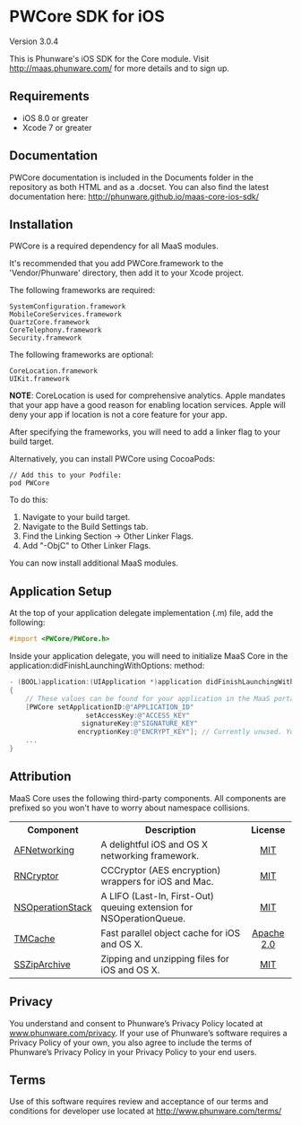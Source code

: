 PWCore SDK for iOS
================

Version 3.0.4

This is Phunware's iOS SDK for the Core module. Visit http://maas.phunware.com/ for more details and to sign up.


Requirements
------------

- iOS 8.0 or greater
- Xcode 7 or greater



Documentation
------------

PWCore documentation is included in the Documents folder in the repository as both HTML and as a .docset. You can also find the latest documentation here: http://phunware.github.io/maas-core-ios-sdk/



Installation
------------

PWCore is a required dependency for all MaaS modules.

It's recommended that you add PWCore.framework to the 'Vendor/Phunware' directory, then add it to your Xcode project.

The following frameworks are required:

````
SystemConfiguration.framework
MobileCoreServices.framework
QuartzCore.framework
CoreTelephony.framework
Security.framework
````

The following frameworks are optional:

````
CoreLocation.framework
UIKit.framework
````
**NOTE**: CoreLocation is used for comprehensive analytics. Apple mandates that your app have a good reason for enabling location services. Apple will deny your app if location is not a core feature for your app.

After specifying the frameworks, you will need to add a linker flag to your build target. 

Alternatively, you can install PWCore using CocoaPods:

````
// Add this to your Podfile:
pod PWCore
````

To do this:
1. Navigate to your build target.
2. Navigate to the Build Settings tab.
3. Find the Linking Section -> Other Linker Flags.
4. Add "-ObjC" to Other Linker Flags.

You can now install additional MaaS modules.



Application Setup
-----------------
At the top of your application delegate implementation (.m) file, add the following:

````objective-c
#import <PWCore/PWCore.h>
````

Inside your application delegate, you will need to initialize MaaS Core in the application:didFinishLaunchingWithOptions: method:

````objective-c
- (BOOL)application:(UIApplication *)application didFinishLaunchingWithOptions:(NSDictionary *)launchOptions
{
	// These values can be found for your application in the MaaS portal (http://maas.phunware.com/clients).
    [PWCore setApplicationID:@"APPLICATION_ID"
    			   setAccessKey:@"ACCESS_KEY"
                  signatureKey:@"SIGNATURE_KEY"
                 encryptionKey:@"ENCRYPT_KEY"]; // Currently unused. You can place any NSString value here.
    ...
}
````



Attribution
-----------
MaaS Core uses the following third-party components. All components are prefixed so you won't have to worry about namespace collisions.

<table>
  <tr>
  <th style="text-align:center;">Component</th>
  <th style="text-align:center;">Description</th>
  <th style="text-align:center;">License</th>
  </tr>
  <tr>
    <td><a href="https://github.com/AFNetworking/AFNetworking">AFNetworking</a></td>
    <td>
     A delightful iOS and OS X networking framework.
    </td>
    <td style="text-align:center;""><a href="https://github.com/AFNetworking/AFNetworking/blob/master/LICENSE">MIT</a>
    </td>
  </tr>
  <tr>
    <td><a href="https://github.com/rnapier/RNCryptor">RNCryptor</a></td>
    <td>
     CCCryptor (AES encryption) wrappers for iOS and Mac.
    </td>
    <td style="text-align:center;""><a href="https://github.com/rnapier/RNCryptor/blob/master/README.md">MIT</a>
    </td>
  </tr>
  <tr>
    <td><a href="https://github.com/nicklockwood/NSOperationStack">NSOperationStack</a></td>
    <td>
     A LIFO (Last-In, First-Out) queuing extension for NSOperationQueue.
    </td>
    <td style="text-align:center;""><a href="https://github.com/nicklockwood/NSOperationStack/blob/master/LICENCE.md">MIT</a>
    </td>
  </tr>
  <tr>
    <td><a href="https://github.com/tumblr/TMCache">TMCache</a></td>
    <td>
     Fast parallel object cache for iOS and OS X.
    </td>
    <td style="text-align:center;""><a href="https://github.com/tumblr/TMCache/blob/master/LICENSE.txt">Apache 2.0</a>
    </td>
  </tr>
  <tr>
    <td><a href="https://github.com/ZipArchive/ZipArchive">SSZipArchive</a></td>
    <td>
     Zipping and unzipping files for iOS and OS X.
    </td>
    <td style="text-align:center;""><a href="https://github.com/ZipArchive/ZipArchive/blob/master/LICENSE.txt">MIT</a>
    </td>
  </tr>
</table>

Privacy
-----------
You understand and consent to Phunware’s Privacy Policy located at www.phunware.com/privacy. If your use of Phunware’s software requires a Privacy Policy of your own, you also agree to include the terms of Phunware’s Privacy Policy in your Privacy Policy to your end users.

Terms
-----------
Use of this software requires review and acceptance of our terms and conditions for developer use located at http://www.phunware.com/terms/